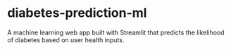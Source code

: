 # diabetes-prediction-ml
A machine learning web app built with Streamlit that predicts the likelihood of diabetes based on user health inputs.
